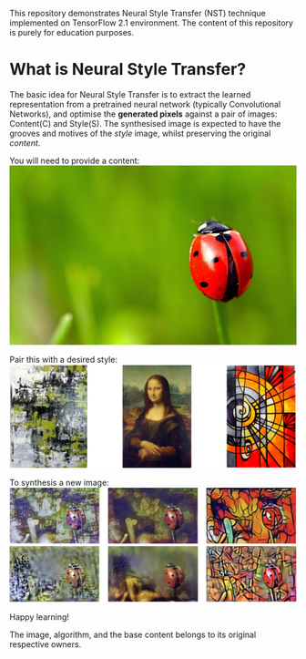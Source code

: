 This repository demonstrates Neural Style Transfer (NST) technique implemented on TensorFlow 2.1 environment. The content of this repository is purely for education purposes.

# What is Neural Style Transfer?
The basic idea for Neural Style Transfer is to extract the learned representation from a pretrained neural network (typically Convolutional Networks), and optimise the **generated pixels** against a pair of images: Content(C) and Style(S). The synthesised image is expected to have the grooves and motives of the _style_ image, whilst preserving the original _content_.

You will need to provide a content:
![Content Image](./assets/content.jpg)

Pair this with a desired style:
![Style Images](./assets/styles-all.png)

To synthesis a new image:
![Content Image](./assets/tfhub-synthesis-all.png)
![Content Image](./assets/synthesis-all.png)

Happy learning!

The image, algorithm, and the base content belongs to its original respective owners.
